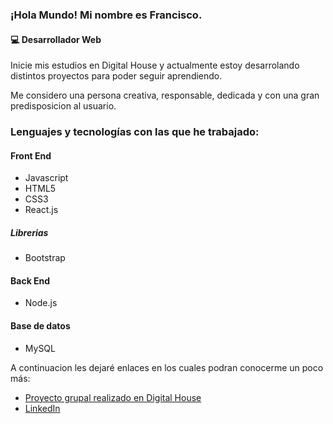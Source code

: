 ### ¡Hola Mundo! Mi nombre es Francisco.
#### :computer: Desarrollador Web

Inicie mis estudios en Digital House y actualmente estoy desarrolando distintos proyectos para poder seguir aprendiendo.

Me considero una persona creativa, responsable, dedicada y con una gran predisposicion al usuario.

### Lenguajes y tecnologías con las que he trabajado:

#### Front End

- Javascript  
- HTML5
- CSS3
- React.js

##### Librerias
- Bootstrap

#### Back End
- Node.js

#### Base de datos
- MySQL


A continuacion les dejaré enlaces en los cuales podran conocerme un poco más:

- [Proyecto grupal realizado en Digital House](https://dead-fellas.herokuapp.com/)
- [LinkedIn](https://www.linkedin.com/in/francisco-nicolas-guido-762aab199/)

<!--
**FranciscoGuido-99/FranciscoGuido-99** is a ✨ _special_ ✨ repository because its `README.md` (this file) appears on your GitHub profile.

Here are some ideas to get you started:

- 🔭 I’m currently working on ...
- 🌱 I’m currently learning ...
- 👯 I’m looking to collaborate on ...
- 🤔 I’m looking for help with ...
- 💬 Ask me about ...
- 📫 How to reach me: ...
- 😄 Pronouns: ...
- ⚡ Fun fact: ...
-->
